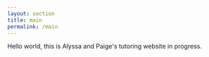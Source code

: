 ```yaml
---
layout: section
title: main
permalink: /main
---
```


<section class="row m-2">
  <div>Hello world, this is Alyssa and Paige's tutoring website in progress.</div>
</section>
